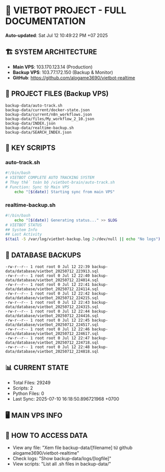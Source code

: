 # 🤖 VIETBOT PROJECT - FULL DOCUMENTATION
**Auto-updated**: Sat Jul 12 10:49:22 PM +07 2025

## 🏗️ SYSTEM ARCHITECTURE
- **Main VPS**: 103.170.123.14 (Production)
- **Backup VPS**: 103.77.172.150 (Backup & Monitor)
- **GitHub**: https://github.com/alogame3690/vietbot-realtime

## 📁 PROJECT FILES (Backup VPS)
```
backup-data/auto-track.sh
backup-data/current/docker-state.json
backup-data/current/n8n_workflows.json
backup-data/files/My_workflow_2_10.json
backup-data/INDEX.json
backup-data/realtime-backup.sh
backup-data/SEARCH_INDEX.json
```

## 🔧 KEY SCRIPTS
### auto-track.sh
```bash
#!/bin/bash
# VIETBOT COMPLETE AUTO TRACKING SYSTEM
# Thay thế toàn bộ /vietbot-brain/auto-track.sh
# Function: Sync từ Main VPS
    echo "[$(date)] Starting sync from main VPS"
```
### realtime-backup.sh
```bash
#!/bin/bash
    echo "[$(date)] Generating status..." >> $LOG
# VIETBOT STATUS
## System Info
## Last Activity
$(tail -5 /var/log/vietbot-backup.log 2>/dev/null || echo "No logs")
```

## 💾 DATABASE BACKUPS
```
-rw-r--r-- 1 root root 0 Jul 12 22:39 backup-data/database/vietbot_20250712_223913.sql
-rw-r--r-- 1 root root 0 Jul 12 22:40 backup-data/database/vietbot_20250712_224014.sql
-rw-r--r-- 1 root root 0 Jul 12 22:41 backup-data/database/vietbot_20250712_224114.sql
-rw-r--r-- 1 root root 0 Jul 12 22:42 backup-data/database/vietbot_20250712_224215.sql
-rw-r--r-- 1 root root 0 Jul 12 22:43 backup-data/database/vietbot_20250712_224315.sql
-rw-r--r-- 1 root root 0 Jul 12 22:44 backup-data/database/vietbot_20250712_224416.sql
-rw-r--r-- 1 root root 0 Jul 12 22:45 backup-data/database/vietbot_20250712_224517.sql
-rw-r--r-- 1 root root 0 Jul 12 22:46 backup-data/database/vietbot_20250712_224617.sql
-rw-r--r-- 1 root root 0 Jul 12 22:47 backup-data/database/vietbot_20250712_224718.sql
-rw-r--r-- 1 root root 0 Jul 12 22:48 backup-data/database/vietbot_20250712_224818.sql
```

## 📊 CURRENT STATE
- Total Files: 29249
- Scripts: 2
- Python Files: 0
- Last Sync: 2025-07-10 16:18:50.896721968 +0700

## 🖥️ MAIN VPS INFO


## 🚨 HOW TO ACCESS DATA
- View any file: "Xem file backup-data/[filename] từ github alogame3690/vietbot-realtime"
- Check logs: "Show backup-data/logs/[logfile]"
- View scripts: "List all .sh files in backup-data/"
